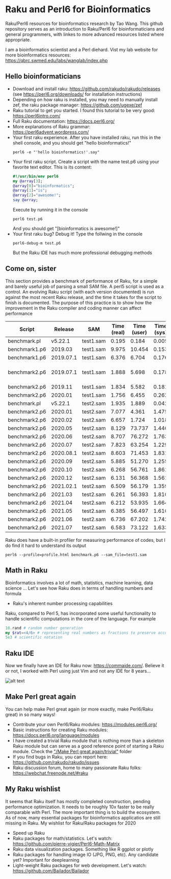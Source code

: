 # Raku and Perl6 for Bioinformatics
Raku/Perl6 resources for bioinformatics research by Tao Wang. This github repository serves as an introduction to Raku/Perl6 for bioinformaticians and general programmers, with linkes to more advanced resources listed where appropriate.

I am a bioinformatics scientist and a Perl diehard. Vist my lab website for more bioinformatics resources: https://qbrc.swmed.edu/labs/wanglab/index.php

## Hello bioinformaticians
 
* Download and install raku: https://github.com/rakudo/rakudo/releases (see https://perl6.org/downloads/ for installation instructions)
* Depending on how raku is installed, you may need to manually install zef, the raku package manager: https://github.com/ugexe/zef
* Raku tutorial to get you started. I found this tutorial to be very good: https://perl6intro.com/
* Full Raku documentation: https://docs.perl6.org/
* More explanations of Raku grammar: https://perl6advent.wordpress.com/
* Your first raku experience. After you have installed raku, run this in the shell console, and you should get "hello bioinformatics!"
  ```shell
  perl6 -e "'hello bioinformatics!'.say"
  ```
* Your first raku script. Create a script with the name test.p6 using your favorite text editor. This is its content:
  ```raku
  #!/usr/bin/env perl6
  my @array[3];
  @array[0]="bioinformatics";
  @array[1]="is";
  @array[2]="awesome!";
  say @array;
  ```
  Execute by running it in the console
  ```shell
  perl6 test.p6
  ```
  And you should get "[bioinformatics is awesome!]"
* Your first raku bug? Debug it! Type the follwing in the console
  ```shell
  perl6-debug-m test.p6
  ```
  But the Raku IDE has much more professional debugging methods
  
## Come on, sister

This section provides a benchmark of performance of Raku, for a simple and barely useful job of parsing a small SAM file. A perl5 script is used as a control. An evolving Raku script (with each version documented) is run against the most recent Raku release, and the time it takes for the script to finish is documented. The purpose of this practice is to show how the improvement in the Raku compiler and coding manner can affect performance

| Script         | Release       | SAM           | Time (real)  |  Time (user)   | Time (sys)   | Comment                 |
| -------        | -------       | -----         | ---          | ---            |   ---        |    ---                  |
| benchmark.pl   | v5.22.1       |  test1.sam    |   0.195      |   0.184        |  0.005       |                         |
| benchmark1.p6  | 2019.03       |  test1.sam    |   9.975      |   10.454       |  0.153       |                         |
| benchmark1.p6  | 2019.07.1     |  test1.sam    |   6.376      |   6.704        |  0.176       |                         |
| benchmark2.p6  | 2019.07.1     |  test1.sam    |   1.888      |   5.698        |  0.178       | credit goes to lizmat!  |
| benchmark2.p6  | 2019.11       |  test1.sam    |   1.834      |   5.582        |  0.181       |                         |
| benchmark2.p6  | 2020.01       |  test1.sam    |   1.756      |   6.455        |  0.262       |                         |
| benchmark.pl   | v5.22.1       |  test2.sam    |   1.935      |   1.889        |  0.042       |                         |
| benchmark2.p6  | 2020.01       |  test2.sam    |   7.077      |   4.361        |  1.475       |                         |
| benchmark2.p6  | 2020.02       |  test2.sam    |   6.657      |   1.724        |  1.018       |                         |
| benchmark2.p6  | 2020.05       |  test2.sam    |   8.129      |   73.737       |  1.440       |                         |
| benchmark2.p6  | 2020.06       |  test2.sam    |   8.707      |   76.272       |  1.763       |                         |
| benchmark2.p6  | 2020.07       |  test2.sam    |   7.823      |   63.254       |  1.229       |                         |
| benchmark2.p6  | 2020.08.1     |  test2.sam    |   8.603      |   71.453       |  1.831       |                         |
| benchmark2.p6  | 2020.09       |  test2.sam    |   5.885      |   51.270       |  1.255       |                         |
| benchmark2.p6  | 2020.10       |  test2.sam    |   6.268      |   56.761       |  1.861       |                         |
| benchmark2.p6  | 2020.12       |  test2.sam    |   6.131      |   56.368       |  1.561       |                         |
| benchmark2.p6  | 2021.02.1     |  test2.sam    |   6.509      |   56.179       |  1.359       |                         |
| benchmark2.p6  | 2021.03       |  test2.sam    |   6.261      |   56.393       |  1.810       |                         |
| benchmark2.p6  | 2021.04       |  test2.sam    |   6.212      |   53.935       |  1.664       |                         |
| benchmark2.p6  | 2021.05       |  test2.sam    |   6.385      |   56.497       |  1.610       |                         |
| benchmark2.p6  | 2021.06       |  test2.sam    |   6.736      |   67.202       |  1.742       |                         |
| benchmark2.p6  | 2021.07       |  test2.sam    |   6.583      |   73.122       |  1.633       |                         |

Raku does have a built-in profiler for measuring performance of codes, but I do find it hard to understand its output

```shell
perl6 --profile=profile.html benchmark.p6 --sam_file=test1.sam
```

## Math in Raku

Bioinformatics involves a lot of math, statistics, machine learning, data science ... Let's see how Raku does in terms of handling numbers and formula

* Raku's inherent number processing capabilities

Raku, compared to Perl 5, has incorporated some useful functionality to handle scientific computations in the core of the language. For example

```Raku
10.rand # random number generation
my $rat=<4/6> # representing real numbers as fractions to preserve accuracy
5e3 # scientific notation
```

## Raku IDE

Now we finally have an IDE for Raku now: https://commaide.com/. Believe it or not, I worked with Perl using just Vim and not any IDE for 8 years...

![alt text](https://github.com/wtwt5237/perl6-for-bioinformatics/blob/master/Hello%20bioinformaticians/comma.png)

## Make Perl great again
  
You can help make Perl great again (or more exactly, make Perl6/Raku great) in so many ways!
* Contribute your own Perl6/Raku modules: https://modules.perl6.org/
* Basic instructions for creating Raku modules: https://docs.perl6.org/language/modules
* I have created a trivial Raku module that is nothing more than a skeleton Raku module but can serve as a good reference point of starting a Raku module. Check the ["/Make Perl great again/trivial"](https://github.com/wtwt5237/raku-4-bioinformatics/tree/master/Make%20Perl%20great%20again/trivial) folder
* If you find bugs in Raku, you can report here: https://github.com/rakudo/rakudo/issues
* Raku discussion forum, home to many passionate Raku folks: https://webchat.freenode.net/#raku

## My Raku wishlist

It seems that Raku itself has mostly completed construction, pending performance optimization. It needs to be roughly 10x faster to be really comparable with Perl. The more important thing is to build the ecosystem. As of now, many essential packages for bioinformatics applicatios are still missing in Raku. My wishlist for Raku/Raku packages for 2020

* Speed up Raku
* Raku packages for math/statistics. Let's watch: https://github.com/pierre-vigier/Perl6-Math-Matrix
* Raku data visualization packages. Something like R ggplot or plotly
* Raku packages for handling image IO (JPG, PNG, etc). Any candidate yet? Important for deeplearning
* Light-weight Raku packages for web development. Let's watch: https://github.com/Bailador/Bailador
